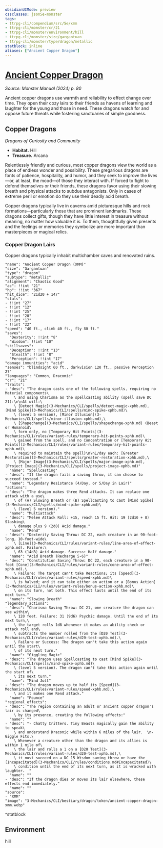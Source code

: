 ```yaml
---
obsidianUIMode: preview
cssclasses: json5e-monster
tags:
- ttrpg-cli/compendium/src/5e/xmm
- ttrpg-cli/monster/cr/21
- ttrpg-cli/monster/environment/hill
- ttrpg-cli/monster/size/gargantuan
- ttrpg-cli/monster/type/dragon/metallic
statblock: inline
aliases: ["Ancient Copper Dragon"]
---
```

# [Ancient Copper Dragon](3-Mechanics\CLI\bestiary\dragon/ancient-copper-dragon-xmm.md)
*Source: Monster Manual (2024) p. 80*  

Ancient copper dragons use warmth and reliability to effect change over time. They open their cozy lairs to their friends as havens of learning and laughter for the young and those in need. These dragons watch for and oppose future threats while fostering sanctuaries of simple goodness.

## Copper Dragons

*Dragons of Curiosity and Community*

- **Habitat.** Hill  
- **Treasure.** Arcana  

Relentlessly friendly and curious, most copper dragons view the world as a place of endless wonder and possibility. These gregarious dragons are fonts of patience, hospitality, and humor, and they seek to improve the lives—or, at least, the mood—of those they interact with. If forced to fight to defend themselves or their friends, these dragons favor using their slowing breath and physical attacks to subdue antagonists. Only in cases of extreme peril or emotion do they use their deadly acid breath.

Copper dragons typically live in caverns amid picturesque hills and rock formations—particularly those that are prominent landmarks. These dragons collect gifts, though they have little interest in treasure without meaning, no matter how valuable it is. To them, thoughtfully given presents and the feelings or memories they symbolize are more important than masterpieces or magical relics.

### Copper Dragon Lairs

Copper dragons typically inhabit multichamber caves and renovated ruins.

```statblock
"name": "Ancient Copper Dragon (XMM)"
"size": "Gargantuan"
"type": "dragon"
"subtype": "metallic"
"alignment": "Chaotic Good"
"ac": !!int "21"
"hp": !!int "367"
"hit_dice": "21d20 + 147"
"stats":
- !!int "27"
- !!int "12"
- !!int "25"
- !!int "20"
- !!int "17"
- !!int "22"
"speed": "40 ft., climb 40 ft., fly 80 ft."
"saves":
  "Dexterity": !!int "8"
  "Wisdom": !!int "10"
"skillsaves":
  "Deception": !!int "13"
  "Stealth": !!int "8"
  "Perception": !!int "17"
"damage_immunities": "acid"
"senses": "blindsight 60 ft., darkvision 120 ft., passive Perception 27"
"languages": "Common, Draconic"
"cr": "21"
"traits":
- "desc": "The dragon casts one of the following spells, requiring no Material components\
    \ and using Charisma as the spellcasting ability (spell save DC 21):\n\nAt will:\
    \ [Detect Magic](3-Mechanics/CLI/spells/detect-magic-xphb.md), [Mind Spike](3-Mechanics/CLI/spells/mind-spike-xphb.md)\
    \ (level 5 version), [Minor Illusion](3-Mechanics/CLI/spells/minor-illusion-xphb.md),\
    \ [Shapechange](3-Mechanics/CLI/spells/shapechange-xphb.md) (Beast or Humanoid\
    \ form only, no [Temporary Hit Points](3-Mechanics/CLI/rules/variant-rules/temporary-hit-points-xphb.md)\
    \ gained from the spell, and no Concentration or [Temporary Hit Points](3-Mechanics/CLI/rules/variant-rules/temporary-hit-points-xphb.md)\
    \ required to maintain the spell)\n\n1/day each: [Greater Restoration](3-Mechanics/CLI/spells/greater-restoration-xphb.md),\
    \ [Major Image](3-Mechanics/CLI/spells/major-image-xphb.md), [Project Image](3-Mechanics/CLI/spells/project-image-xphb.md)"
  "name": "Spellcasting"
- "desc": "If the dragon fails a saving throw, it can choose to succeed instead."
  "name": "Legendary Resistance (4/Day, or 5/Day in Lair)"
"actions":
- "desc": "The dragon makes three Rend attacks. It can replace one attack with a use\
    \ of (A) Slowing Breath or (B) Spellcasting to cast [Mind Spike](3-Mechanics/CLI/spells/mind-spike-xphb.md)\
    \ (level 5 version)."
  "name": "Multiattack"
- "desc": "Melee Attack Roll: +15, reach 15 ft. Hit: 19 (2d10 + 8) Slashing\
    \ damage plus 9 (2d8) Acid damage."
  "name": "Rend"
- "desc": "Dexterity Saving Throw: DC 22, each creature in an 90-foot-long, 10-foot-wide\
    \ [Line](3-Mechanics/CLI/rules/variant-rules/line-area-of-effect-xphb.md). Failure:\
    \ 63 (14d8) Acid damage. Success: Half damage."
  "name": "Acid Breath (Recharge 5-6)"
- "desc": "Constitution Saving Throw: DC 22, each creature in a 90-foot [Cone](3-Mechanics/CLI/rules/variant-rules/cone-area-of-effect-xphb.md).\
    \ Failure: The target can't take Reactions; its [Speed](3-Mechanics/CLI/rules/variant-rules/speed-xphb.md)\
    \ is halved; and it can take either an action or a [Bonus Action](3-Mechanics/CLI/rules/variant-rules/bonus-action-xphb.md)\
    \ on its turn, not both. This effect lasts until the end of its next turn."
  "name": "Slowing Breath"
"legendary_actions":
- "desc": "Charisma Saving Throw: DC 21, one creature the dragon can see within\
    \ 120 feet. Failure: 31 (9d6) Psychic damage. Until the end of its next turn,\
    \ the target rolls 1d8 whenever it makes an ability check or attack roll and\
    \ subtracts the number rolled from the [D20 Test](3-Mechanics/CLI/rules/variant-rules/d20-test-xphb.md).\
    \ Failure or Success: The dragon can't take this action again until the start\
    \ of its next turn."
  "name": "Giggling Magic"
- "desc": "The dragon uses Spellcasting to cast [Mind Spike](3-Mechanics/CLI/spells/mind-spike-xphb.md)\
    \ (level 5 version). The dragon can't take this action again until the start of\
    \ its next turn."
  "name": "Mind Jolt"
- "desc": "The dragon moves up to half its [Speed](3-Mechanics/CLI/rules/variant-rules/speed-xphb.md),\
    \ and it makes one Rend attack."
  "name": "Pounce"
"regional_effects":
- "desc": "The region containing an adult or ancient copper dragon's lair is changed\
    \ by its presence, creating the following effects:"
  "name": ""
- "desc": "- Chatty Critters. Tiny Beasts magically gain the ability to speak\
    \ and understand Draconic while within 6 miles of the lair.  \n- Giggle Fits.\
    \ Whenever a creature other than the dragon and its allies is within 1 mile of\
    \ the lair and rolls a 1 on a [D20 Test](3-Mechanics/CLI/rules/variant-rules/d20-test-xphb.md),\
    \ it must succeed on a DC 15 Wisdom saving throw or have the [Incapacitated](3-Mechanics/CLI/rules/conditions.md#Incapacitated)\
    \ condition until the end of its next turn, as it is wracked with laughter.  "
  "name": ""
- "desc": "If the dragon dies or moves its lair elsewhere, these effects end immediately."
  "name": ""
"source":
- "XMM"
"image": "3-Mechanics/CLI/bestiary/dragon/token/ancient-copper-dragon-xmm.webp"
```
^statblock

## Environment

hill